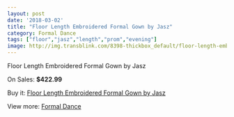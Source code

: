 ```yaml
---
layout: post
date: '2018-03-02'
title: "Floor Length Embroidered Formal Gown by Jasz"
category: Formal Dance
tags: ["floor","jasz","length","prom","evening"]
image: http://img.transblink.com/8398-thickbox_default/floor-length-embroidered-formal-gown-by-jasz.jpg
---
```

Floor Length Embroidered Formal Gown by Jasz

On Sales: **$422.99**
<a href="https://www.transblink.com/en/formal-dance/2755-floor-length-embroidered-formal-gown-by-jasz.html"><amp-img layout="responsive" width="600" height="600" src="//img.transblink.com/8398-thickbox_default/floor-length-embroidered-formal-gown-by-jasz.jpg" alt="Floor Length Embroidered Formal Gown by Jasz 0" /></a>
<a href="https://www.transblink.com/en/formal-dance/2755-floor-length-embroidered-formal-gown-by-jasz.html"><amp-img layout="responsive" width="600" height="600" src="//img.transblink.com/8400-thickbox_default/floor-length-embroidered-formal-gown-by-jasz.jpg" alt="Floor Length Embroidered Formal Gown by Jasz 1" /></a>
<a href="https://www.transblink.com/en/formal-dance/2755-floor-length-embroidered-formal-gown-by-jasz.html"><amp-img layout="responsive" width="600" height="600" src="//img.transblink.com/8399-thickbox_default/floor-length-embroidered-formal-gown-by-jasz.jpg" alt="Floor Length Embroidered Formal Gown by Jasz 2" /></a>

Buy it: [Floor Length Embroidered Formal Gown by Jasz](https://www.transblink.com/en/formal-dance/2755-floor-length-embroidered-formal-gown-by-jasz.html "Floor Length Embroidered Formal Gown by Jasz")

View more: [Formal Dance](https://www.transblink.com/en/6-formal-dance "Formal Dance")
